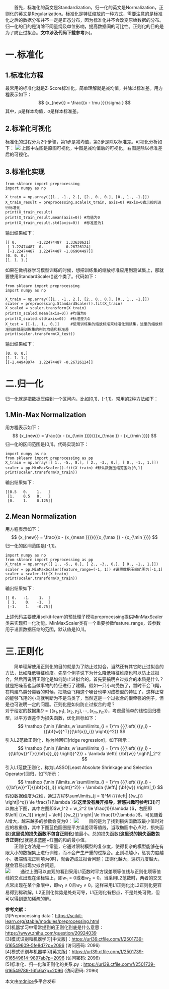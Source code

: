 &emsp;&emsp;首先，标准化的英文是Standardization，归一化的英文是Normalization，正则化的英文是Regularization。标准化是特征缩放的一种方式，需要注意的是标准化之后的数据分布并不一定是正态分布，因为标准化并不会改变原始数据的分布。归一化的目的是消除不同量纲及单位影响，提高数据间的可比性。正则化的目的是为了防止过拟合。**文中涉及代码下载参考**[5]。

# 一.标准化
## 1.标准化方程
最常用的标准化就是Z-Score标准化，简单理解就是减均值，并除以标准差。用方程表示如下：
$$
{x_{new}} = \frac{{x - \mu }}{\sigma }
$$
其中，$\mu$是样本均值，$\sigma$是样本标准差。
## 2.标准化可视化
标准化的过程分为2个步骤，第1步是减均值，第2步是除以标准差。可视化分析如下：
![](https://p3-juejin.byteimg.com/tos-cn-i-k3u1fbpfcp/5ab5b91c63344b1187a95260aa32fd2b~tplv-k3u1fbpfcp-zoom-1.image)
上图中左图是原图可视化，中图是减均值后的可视化，右图是除以标准差后的可视化。  
## 3.标准化实现
```
from sklearn import preprocessing
import numpy as np

X_train = np.array([[1., -1., 2.], [2., 0., 0.], [0., 1., -1.]])
X_train_result = preprocessing.scale(X_train, axis=0) #axis=0表示按列进行标准化
print(X_train_result)
print(X_train_result.mean(axis=0)) #均值为0
print(X_train_result.std(axis=0))  #标准差为1
```
输出结果如下：
```
[[ 0.         -1.22474487  1.33630621]
 [ 1.22474487  0.         -0.26726124]
 [-1.22474487  1.22474487 -1.06904497]]
[0. 0. 0.]
[1. 1. 1.]
```
如果在做机器学习模型训练的时候，想把训练集的缩放标准应用到测试集上，那就要使用StandardScaler()这个类了。代码如下：
```
from sklearn import preprocessing
import numpy as np

X_train = np.array([[1., -1., 2.], [2., 0., 0.], [0., 1., -1.]])
scaler = preprocessing.StandardScaler().fit(X_train)
X_scaled = scaler.transform(X_train)
print(X_scaled.mean(axis=0)) #均值为0
print(X_scaled.std(axis=0))  #标准差为1
X_test = [[-1., 1., 0.]]     #使用训练集的缩放标准来标准化测试集，这里的缩放标准指的就是训练集的列的均值和标准差
print(scaler.transform(X_test))
```
输出结果如下：
```
[0. 0. 0.]
[1. 1. 1.]
[[-2.44948974  1.22474487 -0.26726124]]
```

# 二.归一化
归一化就是把数据压缩到一个区间内，比如[0,1]、[-1,1]。常用的2种方法如下：
## 1.Min-Max Normalization
用方程表示如下：
$$
{x_{new}} = \frac{{x - {x_{\min }}}}{{{x_{\max }} - {x_{\min }}}}
$$
归一化的区间范围是[0,1]。代码实现如下：
```
import numpy as np
from sklearn import preprocessing as pp
X_train = np.array([[ 1., -5., 8.], [ 2., -3., 0.], [ 0., -1., 1.]])
scaler = pp.MinMaxScaler().fit(X_train) #默认数据压缩范围为[0,1]
print(scaler.transform(X_train))
```
输出结果如下：
```
[[0.5   0.    1.   ]
 [1.    0.5   0.   ]
 [0.    1.    0.125]]
```
## 2.Mean Normalization
用方程表示如下：
$$
{x_{new}} = \frac{{x - {x_{mean }}}}{{{x_{\max }} - {x_{\min }}}}
$$
归一化的区间范围是[-1,1]。
```
import numpy as np
from sklearn import preprocessing as pp
X_train = np.array([[ 1., -5., 8.], [ 2., -3., 0.], [ 0., -1., 1.]])
scaler = pp.MinMaxScaler(feature_range=(-1, 1)) #设置数据压缩范围为[-1,1]
scaler = scaler.fit(X_train)
print(scaler.transform(X_train))
```
输出结果如下：
```
[[ 0.   -1.    1.  ]
 [ 1.    0.   -1.  ]
 [-1.    1.   -0.75]]
```
上述代码主要使用scikit-learn的预处理子模块preprocessing提供MinMaxScaler类来实现归一化功能。MinMaxScaler类有一个重要参数feature_range，该参数用于设置数据压缩的范围，默认值是[0,1]。

# 三.正则化
&emsp;&emsp;简单理解使用正则化的目的就是为了防止过拟合，当然还有其它防止过拟合的方法，比如降低特征维度。先举个例子说下为什么降低特征维度也可以防止过拟合，然后再说明正则化是如何防止过拟合的。首先要搞明白过拟合的本质是什么？就是把噪音也当做事物的特征进行了建模。假如一只小鸟受伤了，暂时不会飞翔，在构建鸟类分类器的时候，把能否飞翔这个噪音也学习成模型的特征了，这样正常的能够飞翔的小鸟就判断为不是鸟类了，当然这是一个过拟合的很牵强的例子，但是也可说明一定的问题。正则化是如何防止过拟合的呢？  
对于给定的数据集$D = \left\{ {\left( {{x_1},{y_1}} \right),\left( {{x_2},{y_2}} \right), \cdots ,\left( {{x_m},{y_m}} \right)} \right\}$，考虑最简单的线性回归模型，以平方误差作为损失函数，优化目标如下：
$$
\mathop {\min }\limits_w \sum\limits_{i = 1}^m {{{\left( {{y_i} - {{\bf{w}}^T}{{\bf{x}}_i}} \right)}^2}}
$$
引入L2范数正则化，称为岭回归[ridge regression]，如下所示：
$$
\mathop {\min }\limits_w \sum\limits_{i = 1}^m {{{\left( {{y_i} - {{\bf{w}}^T}{{\bf{x}}_i}} \right)}^2}}  + \lambda \left\| {\bf{w}} \right\|_2^2
$$
引入L1范数正则化，称为LASSO[Least Absolute Shrinkage and Selection Operator]回归，如下所示：
$$
\mathop {\min }\limits_w \sum\limits_{i = 1}^m {{{\left( {{y_i} - {{\bf{w}}^T}{{\bf{x}}_i}} \right)}^2}}  + \lambda {\left\| {\bf{w}} \right\|_1}
$$
假设数据维度为2维，通过方程$\sum\limits_{j = 1}^M {{{\left| {{w_j}} \right|}^q}}  \le \frac{1}{\lambda }$(**这里没有展开推导，若感兴趣可参考[3]**)可以做出下图，其中左图即$w_1^2 + w_2^2 \le \frac{1}{\lambda }$，右图即$\left| {{w_1}} \right| + \left| {{w_2}} \right| \le \frac{1}{\lambda }$。可见随着${\lambda }$增大，越来越多的参数会变为0：
![](https://p3-juejin.byteimg.com/tos-cn-i-k3u1fbpfcp/3205281b19d74f2f8654a325e45ae28c~tplv-k3u1fbpfcp-zoom-1.image)
&emsp;&emsp;目的是为了找到损失函数取最小值时对应的权重值，其中下图蓝色圆圈是平方误差项等值线，当取椭圆中心点时，损失函数(**这里说的损失函数不包含正则化**)值最小。总的损失函数(**这里说的损失函数包含正则化**)就是求蓝圈+红圈的和的最小值。  
&emsp;&emsp;正则化方法是一个常量，它通过限制模型的复杂度，使得复杂的模型能够在有限大小的数据集上进行训练，而不会产生严重的过拟合。正则项越小，惩罚力度越小，极端情况正则项为0时，就会造成过拟合问题；正则化越大，惩罚力度越大，就会容易出现欠拟合问题。  
![](https://p3-juejin.byteimg.com/tos-cn-i-k3u1fbpfcp/b318d18fb62340dcbfca597b1796b228~tplv-k3u1fbpfcp-zoom-1.image)
&emsp;&emsp;通过上图可以直观的看到采用L1范数时平方误差项等值线与正则化项等值线的交点出现在坐标轴上，即${w_1} = 0$或者${w_2} = 0$。当采用L2范数时，两者的交叉点常出现在某个象限中，即${w_1} \ne 0$且${w_2} \ne 0$。这样采用L1正则化比L2正则化更容易得到稀疏解。L2正则化优势是处处可导，L1正则化有拐点，不是处处可微，但可以得到更加稀疏的解。  

**参考文献：**  
[1]Preprocessing data：https://scikit-learn.org/stable/modules/preprocessing.html  
[2]机器学习中常常提到的正则化到底是什么意思：https://www.zhihu.com/question/20924039  
[3]模式识别和机器学习[中文版]：https://url39.ctfile.com/f/2501739-616549609-5fe8d7?p=2096 (访问密码: 2096)  
[4]模式识别与机器学习[英文版]：https://url39.ctfile.com/f/2501739-616549614-9897ab?p=2096 (访问密码: 2096)  
[5]标准化、归一化和正则化的关系.py：https://url39.ctfile.com/f/2501739-616549789-16fc6a?p=2096 (访问密码: 2096)


本文由[mdnice](https://mdnice.com/?platform=2)多平台发布